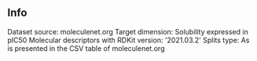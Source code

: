 Info
----

Dataset source: moleculenet.org
Target dimension: Solubility expressed in pIC50
Molecular descriptors with RDKit version: '2021.03.2'
Splits type: As is presented in the CSV table of moleculenet.org


